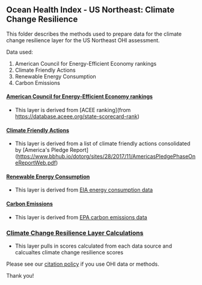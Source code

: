 ## Ocean Health Index - US Northeast: Climate Change Resilience

This folder describes the methods used to prepare data for the climate change resilience layer for the US Northeast OHI assessment. 

Data used:
1. American Council for Energy-Efficient Economy rankings
2. Climate Friendly Actions 
3. Renewable Energy Consumption 
4. Carbon Emissions 


#### [American Council for Energy-Efficient Economy rankings](https://ohi-northeast.github.io/ne-prep/prep/resilience/ecological/climate_change/acee_rankings.html)
- This layer is derived from [ACEE ranking](from https://database.aceee.org/state-scorecard-rank)

#### [Climate Friendly Actions](https://ohi-northeast.github.io/ne-prep/prep/resilience/ecological/climate_change/climate_action.html)
- This layer is derived from a list of climate friendly actions consolidated by [America's Pledge Report] (https://www.bbhub.io/dotorg/sites/28/2017/11/AmericasPledgePhaseOneReportWeb.pdf)

#### [Renewable Energy Consumption](https://ohi-northeast.github.io/ne-prep/prep/resilience/ecological/climate_change/renew_consum.html)
- This layer is derived from [EIA energy consumption data](https://www.eia.gov/beta/states/states/ny/data/dashboard/total-energy)

#### [Carbon Emissions](https://ohi-northeast.github.io/ne-prep/prep/resilience/ecological/climate_change/carbon_em.html)
- This layer is derived from [EPA carbon emissions data](https://www.epa.gov/sites/production/files/2017-09/documents/co2ffc_2015.pdf)

### [Climate Change Resilience Layer Calculations](https://ohi-northeast.github.io/ne-prep/prep/resilience/ecological/climate_change/res_climate_change.html)
- This layer pulls in scores calculated from each data source and calcualtes climate change resilience scores

Please see our [citation policy](http://ohi-science.org/citation-policy/) if you use OHI data or methods.

Thank you!

